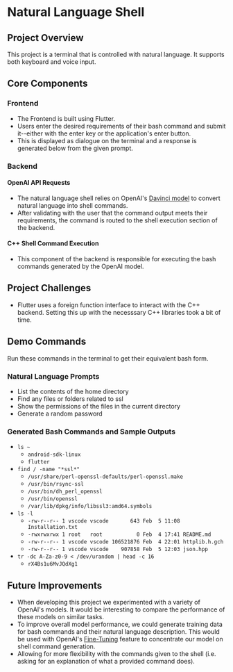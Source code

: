 # Natural Language Shell

## Project Overview
This project is a terminal that is controlled with natural language. It supports both keyboard and voice input.

## Core Components

### Frontend
* The Frontend is built using Flutter.
* Users enter the desired requirements of their bash command and submit it--either with the enter key or the application's enter button.
* This is displayed as dialogue on the terminal and a response is generated below from the given prompt.

### Backend

#### OpenAI API Requests
* The natural language shell relies on OpenAI's [Davinci model](https://platform.openai.com/docs/models/davinci) to convert natural language into shell commands.
* After validating with the user that the command output meets their requirements, the command is routed to the shell execution section of the backend.

#### C++ Shell Command Execution
* This component of the backend is responsible for executing the bash commands generated by the OpenAI model.

## Project Challenges
* Flutter uses a foreign function interface to interact with the C++ backend. Setting this up with the necesssary C++ libraries took a bit of time.

## Demo Commands
Run these commands in the terminal to get their equivalent bash form.

### Natural Language Prompts
* List the contents of the home directory
* Find any files or folders related to ssl
* Show the permissions of the files in the current directory
* Generate a random password

### Generated Bash Commands and Sample Outputs
* `ls ~`
    * `android-sdk-linux`
    * `flutter`
* `find / -name "*ssl*"`
    * `/usr/share/perl-openssl-defaults/perl-openssl.make`
    * `/usr/bin/rsync-ssl`
    * `/usr/bin/dh_perl_openssl`
    * `/usr/bin/openssl`
    * `/var/lib/dpkg/info/libssl3:amd64.symbols`
* `ls -l`
    * `-rw-r--r-- 1 vscode vscode       643 Feb  5 11:08 Installation.txt`
    * `-rwxrwxrwx 1 root   root           0 Feb  4 17:41 README.md`
    * `-rw-r--r-- 1 vscode vscode 106521876 Feb  4 22:01 httplib.h.gch`
    * `-rw-r--r-- 1 vscode vscode    907858 Feb  5 12:03 json.hpp`
* `tr -dc A-Za-z0-9 < /dev/urandom | head -c 16`
  * `rX4Bs1u6MvJQdXg1`

## Future Improvements
* When developing this project we experimented with a variety of OpenAI's models. It would be interesting to compare the performance of these models on similar tasks.
* To improve overall model performance, we could generate training data for bash commands and their natural language description. This would be used with OpenAI's [Fine-Tuning](https://platform.openai.com/docs/guides/fine-tuning/fine-tuning-beta) feature to concentrate our model on shell command generation.
* Allowing for more flexibility with the commands given to the shell (i.e. asking for an explanation of what a provided command does).
